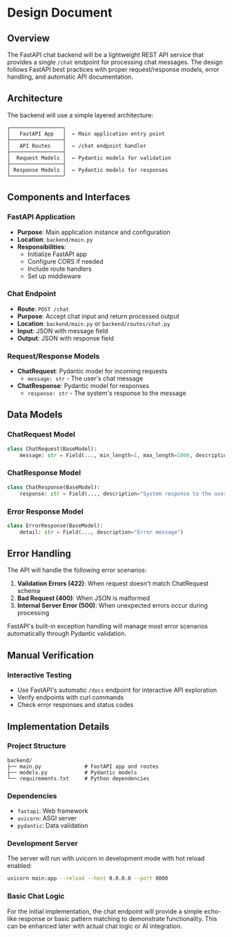 # Design Document

## Overview

The FastAPI chat backend will be a lightweight REST API service that provides a single `/chat` endpoint for processing chat messages. The design follows FastAPI best practices with proper request/response models, error handling, and automatic API documentation.

## Architecture

The backend will use a simple layered architecture:

```
┌─────────────────┐
│   FastAPI App   │  ← Main application entry point
├─────────────────┤
│   API Routes    │  ← /chat endpoint handler
├─────────────────┤
│  Request Models │  ← Pydantic models for validation
├─────────────────┤
│ Response Models │  ← Pydantic models for responses
└─────────────────┘
```

## Components and Interfaces

### FastAPI Application
- **Purpose**: Main application instance and configuration
- **Location**: `backend/main.py`
- **Responsibilities**: 
  - Initialize FastAPI app
  - Configure CORS if needed
  - Include route handlers
  - Set up middleware

### Chat Endpoint
- **Route**: `POST /chat`
- **Purpose**: Accept chat input and return processed output
- **Location**: `backend/main.py` or `backend/routes/chat.py`
- **Input**: JSON with message field
- **Output**: JSON with response field

### Request/Response Models
- **ChatRequest**: Pydantic model for incoming requests
  - `message: str` - The user's chat message
- **ChatResponse**: Pydantic model for responses
  - `response: str` - The system's response to the message

## Data Models

### ChatRequest Model
```python
class ChatRequest(BaseModel):
    message: str = Field(..., min_length=1, max_length=1000, description="User's chat message")
```

### ChatResponse Model
```python
class ChatResponse(BaseModel):
    response: str = Field(..., description="System response to the user's message")
```

### Error Response Model
```python
class ErrorResponse(BaseModel):
    detail: str = Field(..., description="Error message")
```

## Error Handling

The API will handle the following error scenarios:

1. **Validation Errors (422)**: When request doesn't match ChatRequest schema
2. **Bad Request (400)**: When JSON is malformed
3. **Internal Server Error (500)**: When unexpected errors occur during processing

FastAPI's built-in exception handling will manage most error scenarios automatically through Pydantic validation.

## Manual Verification

### Interactive Testing
- Use FastAPI's automatic `/docs` endpoint for interactive API exploration
- Verify endpoints with curl commands
- Check error responses and status codes

## Implementation Details

### Project Structure
```
backend/
├── main.py              # FastAPI app and routes
├── models.py            # Pydantic models
└── requirements.txt     # Python dependencies
```

### Dependencies
- `fastapi`: Web framework
- `uvicorn`: ASGI server
- `pydantic`: Data validation

### Development Server
The server will run with uvicorn in development mode with hot reload enabled:
```bash
uvicorn main:app --reload --host 0.0.0.0 --port 8000
```

### Basic Chat Logic
For the initial implementation, the chat endpoint will provide a simple echo-like response or basic pattern matching to demonstrate functionality. This can be enhanced later with actual chat logic or AI integration.